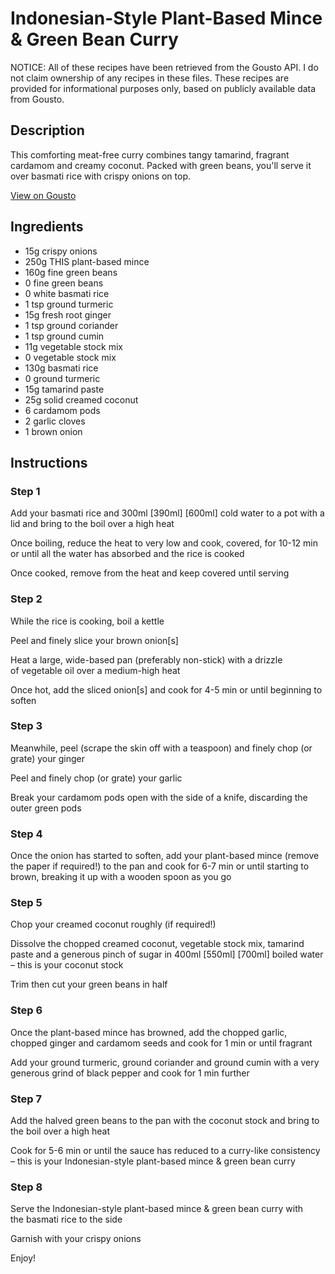 # Indonesian-Style Plant-Based Mince & Green Bean Curry

NOTICE: All of these recipes have been retrieved from the Gousto API. I do not claim ownership of any recipes in these files. These recipes are provided for informational purposes only, based on publicly available data from Gousto.

## Description

This comforting meat-free curry combines tangy tamarind, fragrant cardamom and creamy coconut. Packed with green beans, you'll serve it over basmati rice with crispy onions on top. 

[View on Gousto](https://www.gousto.co.uk/recipes/cookbook/indonesian-style-meat-free-mince-curry-with-green-beans)

## Ingredients

- 15g crispy onions
- 250g THIS plant-based mince
- 160g fine green beans
- 0 fine green beans
- 0 white basmati rice
- 1 tsp ground turmeric
- 15g fresh root ginger
- 1 tsp ground coriander
- 1 tsp ground cumin
- 11g vegetable stock mix
- 0 vegetable stock mix
- 130g basmati rice
- 0 ground turmeric
- 15g tamarind paste
- 25g solid creamed coconut
- 6 cardamom pods
- 2 garlic cloves
- 1 brown onion

## Instructions


### Step 1

Add your basmati rice and 300ml <span class="text-purple">[390ml]</span> <span class="text-danger">[600ml]</span> cold water to a pot with a lid and bring to the boil over a high heat

Once boiling, reduce the heat to very low and cook, covered, for 10-12 min or until all the water has absorbed and the rice is cooked

Once cooked, remove from the heat and keep covered until serving


### Step 2

While the rice is cooking, boil a kettle

Peel and finely slice your brown onion[s]

Heat a large, wide-based pan (preferably non-stick) with a drizzle of vegetable oil over a medium-high heat

Once hot, add the sliced onion[s] and cook for 4-5 min or until beginning to soften


### Step 3

Meanwhile, peel (scrape the skin off with a teaspoon) and finely chop (or grate) your ginger

Peel and finely chop (or grate) your garlic

Break your cardamom pods open with the side of a knife, discarding the outer green pods


### Step 4

Once the onion has started to soften, add your plant-based mince (remove the paper if required!) to the pan and cook for 6-7 min or until starting to brown, breaking it up with a wooden spoon as you go


### Step 5

Chop your creamed coconut roughly (if required!)

Dissolve the chopped creamed coconut, vegetable stock mix, tamarind paste and a generous pinch of sugar in 400ml <span class="text-purple">[550ml]</span> <span class="text-danger">[700ml]</span> boiled water – this is your coconut stock

Trim then cut your green beans in half


### Step 6

Once the plant-based mince has browned, add the chopped garlic, chopped ginger and cardamom seeds and cook for 1 min or until fragrant

Add your ground turmeric, ground coriander and ground cumin with a very generous grind of black pepper and cook for 1 min further


### Step 7

Add the halved green beans to the pan with the coconut stock and bring to the boil over a high heat

Cook for 5-6 min or until the sauce has reduced to a curry-like consistency – this is your Indonesian-style plant-based mince & green bean curry

### Step 8

Serve the Indonesian-style plant-based mince & green bean curry with the basmati rice to the side

Garnish with your crispy onions

Enjoy!

